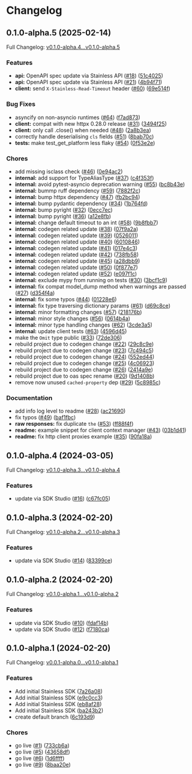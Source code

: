 # Changelog

## 0.1.0-alpha.5 (2025-02-14)

Full Changelog: [v0.1.0-alpha.4...v0.1.0-alpha.5](https://github.com/maisaai/python-sdk/compare/v0.1.0-alpha.4...v0.1.0-alpha.5)

### Features

* **api:** OpenAPI spec update via Stainless API ([#18](https://github.com/maisaai/python-sdk/issues/18)) ([51c4025](https://github.com/maisaai/python-sdk/commit/51c40252cc130836f517ec20601618b67f5b5c43))
* **api:** OpenAPI spec update via Stainless API ([#21](https://github.com/maisaai/python-sdk/issues/21)) ([4b94f71](https://github.com/maisaai/python-sdk/commit/4b94f710dfcf6e0a3155ee1328d96dafe7b26efa))
* **client:** send `X-Stainless-Read-Timeout` header ([#60](https://github.com/maisaai/python-sdk/issues/60)) ([69e514f](https://github.com/maisaai/python-sdk/commit/69e514f736ef246a99c7b842521cf59a751a7814))


### Bug Fixes

* asyncify on non-asyncio runtimes ([#64](https://github.com/maisaai/python-sdk/issues/64)) ([f7ad873](https://github.com/maisaai/python-sdk/commit/f7ad8737d8a8996062f6dc62e9ad8ecf34456dd5))
* **client:** compat with new httpx 0.28.0 release ([#31](https://github.com/maisaai/python-sdk/issues/31)) ([3494f25](https://github.com/maisaai/python-sdk/commit/3494f25077638c28d293cae09a251c6d6a75fd0e))
* **client:** only call .close() when needed ([#48](https://github.com/maisaai/python-sdk/issues/48)) ([2a8b3ea](https://github.com/maisaai/python-sdk/commit/2a8b3eae602602a012db86751b7569129fb1a02c))
* correctly handle deserialising `cls` fields ([#51](https://github.com/maisaai/python-sdk/issues/51)) ([8bab70c](https://github.com/maisaai/python-sdk/commit/8bab70c60cd7bf9e441173a0273ce17e0f41a302))
* **tests:** make test_get_platform less flaky ([#54](https://github.com/maisaai/python-sdk/issues/54)) ([0f53e2e](https://github.com/maisaai/python-sdk/commit/0f53e2eaf845b8631222747adbed6aef26e71aef))


### Chores

* add missing isclass check ([#46](https://github.com/maisaai/python-sdk/issues/46)) ([0e94ac2](https://github.com/maisaai/python-sdk/commit/0e94ac22ca8e33653888f357526433a23e82dad0))
* **internal:** add support for TypeAliasType ([#37](https://github.com/maisaai/python-sdk/issues/37)) ([c4f353f](https://github.com/maisaai/python-sdk/commit/c4f353f07fdb0a7f1a8b737f85973509c6aa6bb7))
* **internal:** avoid pytest-asyncio deprecation warning ([#55](https://github.com/maisaai/python-sdk/issues/55)) ([bc8b43e](https://github.com/maisaai/python-sdk/commit/bc8b43ef36216fbfac1526075402c1cd20d4af57))
* **internal:** bummp ruff dependency ([#59](https://github.com/maisaai/python-sdk/issues/59)) ([7882f2c](https://github.com/maisaai/python-sdk/commit/7882f2c5a49d968bafb60729ac31c831e2b8161f))
* **internal:** bump httpx dependency ([#47](https://github.com/maisaai/python-sdk/issues/47)) ([fb2bc94](https://github.com/maisaai/python-sdk/commit/fb2bc9496c5b7c66454d1b2e77c8bf8665a28ab5))
* **internal:** bump pydantic dependency ([#34](https://github.com/maisaai/python-sdk/issues/34)) ([1b764fd](https://github.com/maisaai/python-sdk/commit/1b764fdebbf53d067b1c208e9c9c124cab1ab76d))
* **internal:** bump pyright ([#32](https://github.com/maisaai/python-sdk/issues/32)) ([0ecc7ec](https://github.com/maisaai/python-sdk/commit/0ecc7ec95c31105611aa6abd11f230654e961009))
* **internal:** bump pyright ([#36](https://github.com/maisaai/python-sdk/issues/36)) ([a12e8fb](https://github.com/maisaai/python-sdk/commit/a12e8fbc0c7aa7e8e40280305ef08b382e091d34))
* **internal:** change default timeout to an int ([#58](https://github.com/maisaai/python-sdk/issues/58)) ([9b8fbb7](https://github.com/maisaai/python-sdk/commit/9b8fbb799000c30e15cdb7777e71aecf1584826c))
* **internal:** codegen related update ([#38](https://github.com/maisaai/python-sdk/issues/38)) ([07f9a2a](https://github.com/maisaai/python-sdk/commit/07f9a2a232504e9a4c5165e0fa8a1fc0a9cda823))
* **internal:** codegen related update ([#39](https://github.com/maisaai/python-sdk/issues/39)) ([0526011](https://github.com/maisaai/python-sdk/commit/05260113c3701215702d9b1024ccd5c0598afcad))
* **internal:** codegen related update ([#40](https://github.com/maisaai/python-sdk/issues/40)) ([6010846](https://github.com/maisaai/python-sdk/commit/601084637e5d988387413e25c0412f3b4de82c90))
* **internal:** codegen related update ([#41](https://github.com/maisaai/python-sdk/issues/41)) ([017e4c3](https://github.com/maisaai/python-sdk/commit/017e4c3a0a59b4e50beef1b6486642f9e9ccd7cb))
* **internal:** codegen related update ([#42](https://github.com/maisaai/python-sdk/issues/42)) ([738fb58](https://github.com/maisaai/python-sdk/commit/738fb58f48f2a7cdbdc1c5a04b8ac2e50eb4c3ab))
* **internal:** codegen related update ([#45](https://github.com/maisaai/python-sdk/issues/45)) ([a28dbb9](https://github.com/maisaai/python-sdk/commit/a28dbb952c8668b1fbd895979705646789522712))
* **internal:** codegen related update ([#50](https://github.com/maisaai/python-sdk/issues/50)) ([0f877e7](https://github.com/maisaai/python-sdk/commit/0f877e7b5d82c07647afaddb9f236181e286ad07))
* **internal:** codegen related update ([#52](https://github.com/maisaai/python-sdk/issues/52)) ([e097f1c](https://github.com/maisaai/python-sdk/commit/e097f1c81b5504db6d7761a845542a5dd300221f))
* **internal:** exclude mypy from running on tests ([#30](https://github.com/maisaai/python-sdk/issues/30)) ([3bcf1c9](https://github.com/maisaai/python-sdk/commit/3bcf1c92cd0d4614f3e433a875ff5c57deef884a))
* **internal:** fix compat model_dump method when warnings are passed ([#27](https://github.com/maisaai/python-sdk/issues/27)) ([d354f4a](https://github.com/maisaai/python-sdk/commit/d354f4a0dea8c17c8cb9d3651f726f92f8a7b81d))
* **internal:** fix some typos ([#44](https://github.com/maisaai/python-sdk/issues/44)) ([01228e6](https://github.com/maisaai/python-sdk/commit/01228e6aade70fd952ee192abdb2f90a4381fc92))
* **internal:** fix type traversing dictionary params ([#61](https://github.com/maisaai/python-sdk/issues/61)) ([d69c8ce](https://github.com/maisaai/python-sdk/commit/d69c8cecc1eb95971ad11814b5c39506b5a35ae3))
* **internal:** minor formatting changes ([#57](https://github.com/maisaai/python-sdk/issues/57)) ([218176b](https://github.com/maisaai/python-sdk/commit/218176bbb0aad125049959bf249298d9275276ef))
* **internal:** minor style changes ([#56](https://github.com/maisaai/python-sdk/issues/56)) ([0614b4a](https://github.com/maisaai/python-sdk/commit/0614b4a6d98d5f36c2abf99692cc249eec7b1462))
* **internal:** minor type handling changes ([#62](https://github.com/maisaai/python-sdk/issues/62)) ([3cde3a5](https://github.com/maisaai/python-sdk/commit/3cde3a52a5cc06e686bf44bebce5642d5ebbd6f0))
* **internal:** update client tests ([#63](https://github.com/maisaai/python-sdk/issues/63)) ([4596d45](https://github.com/maisaai/python-sdk/commit/4596d45e982f7d3fc3de025a1ba5574c590d875a))
* make the `Omit` type public ([#33](https://github.com/maisaai/python-sdk/issues/33)) ([72de306](https://github.com/maisaai/python-sdk/commit/72de3060418356f0b460f9b138a158e56eceb2a9))
* rebuild project due to codegen change ([#22](https://github.com/maisaai/python-sdk/issues/22)) ([29c8c9e](https://github.com/maisaai/python-sdk/commit/29c8c9e95ae569de0a785722d0773198b96912bc))
* rebuild project due to codegen change ([#23](https://github.com/maisaai/python-sdk/issues/23)) ([7c494c5](https://github.com/maisaai/python-sdk/commit/7c494c538e949dbccf6bcfa09a05c0119af5c4e8))
* rebuild project due to codegen change ([#24](https://github.com/maisaai/python-sdk/issues/24)) ([552ed44](https://github.com/maisaai/python-sdk/commit/552ed440c47d95c939942439344e3da2907b272e))
* rebuild project due to codegen change ([#25](https://github.com/maisaai/python-sdk/issues/25)) ([4c06923](https://github.com/maisaai/python-sdk/commit/4c06923e146784772fc5198485e0b46c336beb25))
* rebuild project due to codegen change ([#26](https://github.com/maisaai/python-sdk/issues/26)) ([2414a9e](https://github.com/maisaai/python-sdk/commit/2414a9e7d43f960247dc09534b429c7525838854))
* rebuild project due to oas spec rename ([#20](https://github.com/maisaai/python-sdk/issues/20)) ([9d1408b](https://github.com/maisaai/python-sdk/commit/9d1408bab9d6a93e0058ebe9a62b4f84d036f133))
* remove now unused `cached-property` dep ([#29](https://github.com/maisaai/python-sdk/issues/29)) ([5c8985c](https://github.com/maisaai/python-sdk/commit/5c8985c2e5fa6621d4801f4c3ccf44df58af0369))


### Documentation

* add info log level to readme ([#28](https://github.com/maisaai/python-sdk/issues/28)) ([ac21690](https://github.com/maisaai/python-sdk/commit/ac2169019646303ec6c9eff1da3e07c2b71a6115))
* fix typos ([#49](https://github.com/maisaai/python-sdk/issues/49)) ([baf1fbc](https://github.com/maisaai/python-sdk/commit/baf1fbc795d885fd3871cf3a65da1950b53e7391))
* **raw responses:** fix duplicate `the` ([#53](https://github.com/maisaai/python-sdk/issues/53)) ([ff88f4f](https://github.com/maisaai/python-sdk/commit/ff88f4fb37f793982750daffd89742f06edd9d0d))
* **readme:** example snippet for client context manager ([#43](https://github.com/maisaai/python-sdk/issues/43)) ([03b1d41](https://github.com/maisaai/python-sdk/commit/03b1d41f8bf0eb3b7e4374ed66655dc393530303))
* **readme:** fix http client proxies example ([#35](https://github.com/maisaai/python-sdk/issues/35)) ([90fa18a](https://github.com/maisaai/python-sdk/commit/90fa18a81017f3ee361bcdb1a1f5bc1164f20052))

## 0.1.0-alpha.4 (2024-03-05)

Full Changelog: [v0.1.0-alpha.3...v0.1.0-alpha.4](https://github.com/maisaai/python-sdk/compare/v0.1.0-alpha.3...v0.1.0-alpha.4)

### Features

* update via SDK Studio ([#16](https://github.com/maisaai/python-sdk/issues/16)) ([c67fc05](https://github.com/maisaai/python-sdk/commit/c67fc05ae116d31bb6113c12b26c4192d1d669ee))

## 0.1.0-alpha.3 (2024-02-20)

Full Changelog: [v0.1.0-alpha.2...v0.1.0-alpha.3](https://github.com/clibrain/python-sdk/compare/v0.1.0-alpha.2...v0.1.0-alpha.3)

### Features

* update via SDK Studio ([#14](https://github.com/clibrain/python-sdk/issues/14)) ([83399ce](https://github.com/clibrain/python-sdk/commit/83399cebe190801627a6e539c3c600a04a5b7151))

## 0.1.0-alpha.2 (2024-02-20)

Full Changelog: [v0.1.0-alpha.1...v0.1.0-alpha.2](https://github.com/clibrain/python-sdk/compare/v0.1.0-alpha.1...v0.1.0-alpha.2)

### Features

* update via SDK Studio ([#10](https://github.com/clibrain/python-sdk/issues/10)) ([fdaf14b](https://github.com/clibrain/python-sdk/commit/fdaf14b6a12e4f48258d1f69265674bc5f6c97ec))
* update via SDK Studio ([#12](https://github.com/clibrain/python-sdk/issues/12)) ([f7180ca](https://github.com/clibrain/python-sdk/commit/f7180caac484ef097a9a3fdd3c839556ac22e7a2))

## 0.1.0-alpha.1 (2024-02-20)

Full Changelog: [v0.0.1-alpha.0...v0.1.0-alpha.1](https://github.com/clibrain/python-sdk/compare/v0.0.1-alpha.0...v0.1.0-alpha.1)

### Features

* Add initial Stainless SDK ([7a26a08](https://github.com/clibrain/python-sdk/commit/7a26a0850b3fd6a61d0c594991c472342651f661))
* Add initial Stainless SDK ([e9c0cc3](https://github.com/clibrain/python-sdk/commit/e9c0cc39800c07a9dc15a1b43f6a70d5e9b2385a))
* Add initial Stainless SDK ([eb8af28](https://github.com/clibrain/python-sdk/commit/eb8af2844d4cd13010354caa949accc2566982f4))
* Add initial Stainless SDK ([ba243b2](https://github.com/clibrain/python-sdk/commit/ba243b21d5ae992aa9fbaef220340bf181b16a43))
* create default branch ([6c193d9](https://github.com/clibrain/python-sdk/commit/6c193d967adbc5b35b5eed3c630b2858c4720024))


### Chores

* go live ([#1](https://github.com/clibrain/python-sdk/issues/1)) ([733cb6a](https://github.com/clibrain/python-sdk/commit/733cb6a9e5cd962756db1b43ff385825dfa9f386))
* go live ([#5](https://github.com/clibrain/python-sdk/issues/5)) ([43658df](https://github.com/clibrain/python-sdk/commit/43658dff384a0c7732e1bacfc31ef135e899256c))
* go live ([#6](https://github.com/clibrain/python-sdk/issues/6)) ([1d6ffff](https://github.com/clibrain/python-sdk/commit/1d6ffffd039b68790ff0b54b7ce4ceb8b9ad049f))
* go live ([#9](https://github.com/clibrain/python-sdk/issues/9)) ([8baa20e](https://github.com/clibrain/python-sdk/commit/8baa20ebc8823b848466fca3ccdd2eb9eab3110a))
